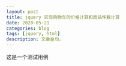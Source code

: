 ```yaml
---
layout: post
title: jquery 实现购物车的价格计算和商品件数计算
date: 2020-05-21
categories: blog
tags: [jquery, html]
description: 文章金句。
---
```


这是一个测试用例
